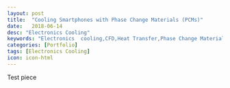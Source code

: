 ```yaml
---
layout: post
title:  "Cooling Smartphones with Phase Change Materials (PCMs)"
date:   2018-06-14
desc: "Electronics Cooling"
keywords: "Electronics  cooling,CFD,Heat Transfer,Phase Change Materials,Thermal stress test,COMSOL, Simulation"
categories: [Portfolio]
tags: [Electronics Cooling]
icon: icon-html
---
```

Test piece
